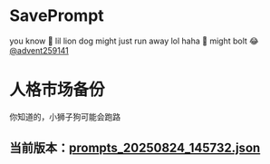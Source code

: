 # SavePrompt
you know 🫠 lil lion dog might just run away lol
haha 🐶 might bolt 😂 [@advent259141](https://github.com/advent259141)

# 人格市场备份
你知道的，小狮子狗可能会跑路

## 当前版本：[prompts_20250824_145732.json](https://github.com/Larch-C/SavePrompt/blob/main/prompts_20250824_145732.json)
